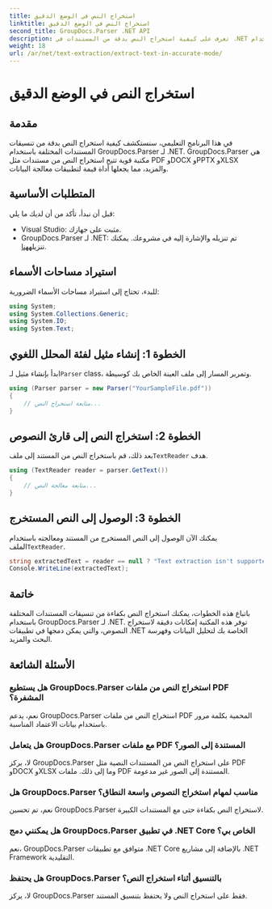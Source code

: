 ```yaml
---
title: استخراج النص في الوضع الدقيق
linktitle: استخراج النص في الوضع الدقيق
second_title: GroupDocs.Parser .NET API
description: تعرف على كيفية استخراج النص بدقة من المستندات في .NET باستخدام GroupDocs.Parser لمعالجة البيانات بسلاسة.
weight: 18
url: /ar/net/text-extraction/extract-text-in-accurate-mode/
---
```


# استخراج النص في الوضع الدقيق

## مقدمة
في هذا البرنامج التعليمي، سنستكشف كيفية استخراج النص بدقة من تنسيقات المستندات المختلفة باستخدام GroupDocs.Parser لـ .NET. GroupDocs.Parser هي مكتبة قوية تتيح استخراج النص من مستندات مثل PDF وDOCX وPPTX وXLSX والمزيد، مما يجعلها أداة قيمة لتطبيقات معالجة البيانات.
## المتطلبات الأساسية
قبل أن نبدأ، تأكد من أن لديك ما يلي:
- Visual Studio: مثبت على جهازك.
-  GroupDocs.Parser لـ .NET: تم تنزيله والإشارة إليه في مشروعك. يمكنك تنزيله[هنا](https://releases.groupdocs.com/parser/net/).

## استيراد مساحات الأسماء
للبدء، تحتاج إلى استيراد مساحات الأسماء الضرورية:
```csharp
using System;
using System.Collections.Generic;
using System.IO;
using System.Text;
```
## الخطوة 1: إنشاء مثيل لفئة المحلل اللغوي
 ابدأ بإنشاء مثيل لـ`Parser` class، وتمرير المسار إلى ملف العينة الخاص بك كوسيطة.
```csharp
using (Parser parser = new Parser("YourSampleFile.pdf"))
{
    // متابعة استخراج النص...
}
```
## الخطوة 2: استخراج النص إلى قارئ النصوص
 بعد ذلك، قم باستخراج النص من المستند إلى ملف`TextReader` هدف.
```csharp
using (TextReader reader = parser.GetText())
{
    // متابعة معالجة النص...
}
```
## الخطوة 3: الوصول إلى النص المستخرج
 يمكنك الآن الوصول إلى النص المستخرج من المستند ومعالجته باستخدام الملف`TextReader`.
```csharp
string extractedText = reader == null ? "Text extraction isn't supported" : reader.ReadToEnd();
Console.WriteLine(extractedText);
```

## خاتمة
باتباع هذه الخطوات، يمكنك استخراج النص بكفاءة من تنسيقات المستندات المختلفة باستخدام GroupDocs.Parser لـ .NET. توفر هذه المكتبة إمكانات دقيقة لاستخراج النصوص، والتي يمكن دمجها في تطبيقات .NET الخاصة بك لتحليل البيانات وفهرسة البحث والمزيد.

## الأسئلة الشائعة
### هل يستطيع GroupDocs.Parser استخراج النص من ملفات PDF المشفرة؟
نعم، يدعم GroupDocs.Parser استخراج النص من ملفات PDF المحمية بكلمة مرور باستخدام بيانات الاعتماد المناسبة.
### هل يتعامل GroupDocs.Parser مع ملفات PDF المستندة إلى الصور؟
لا، يركز GroupDocs.Parser على استخراج النص من المستندات النصية مثل PDF وDOCX وXLSX وما إلى ذلك. ملفات PDF المستندة إلى الصور غير مدعومة.
### هل GroupDocs.Parser مناسب لمهام استخراج النصوص واسعة النطاق؟
نعم، تم تحسين GroupDocs.Parser لاستخراج النص بكفاءة حتى مع المستندات الكبيرة.
### هل يمكنني دمج GroupDocs.Parser في تطبيق .NET Core الخاص بي؟
نعم، GroupDocs.Parser متوافق مع تطبيقات .NET Core بالإضافة إلى مشاريع .NET Framework التقليدية.
### هل يحتفظ GroupDocs.Parser بالتنسيق أثناء استخراج النص؟
لا، يركز GroupDocs.Parser فقط على استخراج النص ولا يحتفظ بتنسيق المستند.